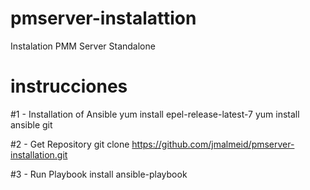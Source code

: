 # pmserver-instalattion
Instalation PMM Server Standalone

# instrucciones

#1 - Installation of Ansible
yum install epel-release-latest-7
yum install ansible git

#2 - Get Repository
git clone https://github.com/jmalmeid/pmserver-installation.git

#3 - Run Playbook install
ansible-playbook 
